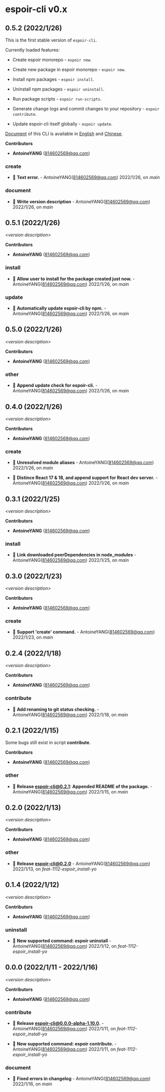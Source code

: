# espoir-cli v0.x

## 0.5.2 (2022/1/26)

This is the first stable version of `espoir-cli`.

Currently loaded features:

* Create espoir monorepo - `espoir new`.

* Create new package in espoir monorepo - `espoir new`.

* Install npm packages - `espoir install`.

* Uninstall npm packages - `espoir uninstall`.

* Run package scripts - `espoir run-scripts`.

* Generate change logs and commit changes to your repository - `espoir contribute`.

* Update espoir-cli itself globally - `espoir update`.

[Document](./README.md) of this CLI is available in [English](./README.md) and [Chinese](./README-zh.md).

**Contributors**

- **AntoineYANG** (814602569@qq.com)

### create

+ 🐞 **Text error.** - AntoineYANG(814602569@qq.com) 2022/1/26, on _main_


### document

+ 🧰 **Write version description** - AntoineYANG(814602569@qq.com) 2022/1/26, on _main_


## 0.5.1 (2022/1/26)

_\<version description\>_

**Contributors**

- **AntoineYANG** (814602569@qq.com)

### install

+ 🌱 **Allow user to install for the package created just now.** - AntoineYANG(814602569@qq.com) 2022/1/26, on _main_


### update

+ 🌱 **Automatically update espoir-cli by npm.** - AntoineYANG(814602569@qq.com) 2022/1/26, on _main_


## 0.5.0 (2022/1/26)

_\<version description\>_

**Contributors**

- **AntoineYANG** (814602569@qq.com)

### other

+ 🌱 **Append update check for espoir-cli.** - AntoineYANG(814602569@qq.com) 2022/1/26, on _main_


## 0.4.0 (2022/1/26)

_\<version description\>_

**Contributors**

- **AntoineYANG** (814602569@qq.com)

### create

+ 🐞 **Unresolved module aliases** - AntoineYANG(814602569@qq.com) 2022/1/26, on _main_

+ 🌱 **Distince React 17 & 18, and append support for React dev server.** - AntoineYANG(814602569@qq.com) 2022/1/26, on _main_


## 0.3.1 (2022/1/25)

_\<version description\>_

**Contributors**

- **AntoineYANG** (814602569@qq.com)

### install

+ 🐞 **Link downloaded peerDependencies in node_modules** - AntoineYANG(814602569@qq.com) 2022/1/25, on _main_


## 0.3.0 (2022/1/23)

_\<version description\>_

**Contributors**

- **AntoineYANG** (814602569@qq.com)

### create

+ 🌱 **Support 'create' command.** - AntoineYANG(814602569@qq.com) 2022/1/23, on _main_


## 0.2.4 (2022/1/18)

_\<version description\>_

**Contributors**

- **AntoineYANG** (814602569@qq.com)

### contribute

+ 🐞 **Add renaming to git status checking.** - AntoineYANG(814602569@qq.com) 2022/1/18, on _main_


## 0.2.1 (2022/1/15)

Some bugs still exist in script **contribute**.

**Contributors**

- **AntoineYANG** (814602569@qq.com)

### other

+ 🧰 **Release espoir-cli@0.2.1: Appended README of the package.** - AntoineYANG(814602569@qq.com) 2022/1/15, on _main_


## 0.2.0 (2022/1/13)

_\<version description\>_

**Contributors**

- **AntoineYANG** (814602569@qq.com)

### other

+ 🧰 **Release espoir-cli@0.2.0** - AntoineYANG(814602569@qq.com) 2022/1/13, on _feat-1112-espoir_install-yo_


## 0.1.4 (2022/1/12)

_\<version description\>_

**Contributors**

- **AntoineYANG** (814602569@qq.com)

### uninstall

+ 🌱 **New supported command: espoir uninstall** - AntoineYANG(814602569@qq.com) 2022/1/12, on _feat-1112-espoir_install-yo_


## 0.0.0 (2022/1/11 - 2022/1/16)

_\<version description\>_

**Contributors**

- **AntoineYANG** (814602569@qq.com)

### contribute

+ 🧰 **Release espoir-cli@0.0.0-alpha-1.10.0.** - AntoineYANG(814602569@qq.com) 2022/1/11, on _feat-1112-espoir_install-yo_

+ 🌱 **New supported command: espoir contribute.** - AntoineYANG(814602569@qq.com) 2022/1/11, on _feat-1112-espoir_install-yo_


### document

+ 🧰 **Fixed errors in changelog** - AntoineYANG(814602569@qq.com) 2022/1/16, on _main_


